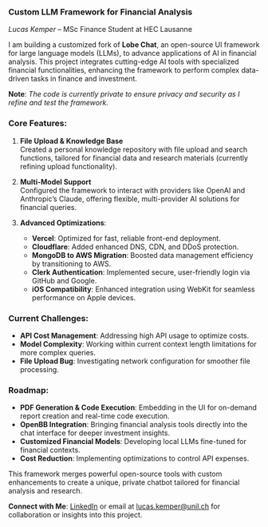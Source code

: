 ### **Custom LLM Framework for Financial Analysis**

*Lucas Kemper* – MSc Finance Student at HEC Lausanne

I am building a customized fork of **Lobe Chat**, an open-source UI framework for large language models (LLMs), to advance applications of AI in financial analysis. This project integrates cutting-edge AI tools with specialized financial functionalities, enhancing the framework to perform complex data-driven tasks in finance and investment.

**Note**: *The code is currently private to ensure privacy and security as I refine and test the framework.*

### **Core Features**:
1. **File Upload & Knowledge Base**  
   Created a personal knowledge repository with file upload and search functions, tailored for financial data and research materials (currently refining upload functionality).
   
2. **Multi-Model Support**  
   Configured the framework to interact with providers like OpenAI and Anthropic’s Claude, offering flexible, multi-provider AI solutions for financial queries.

3. **Advanced Optimizations**:
   - **Vercel**: Optimized for fast, reliable front-end deployment.
   - **Cloudflare**: Added enhanced DNS, CDN, and DDoS protection.
   - **MongoDB to AWS Migration**: Boosted data management efficiency by transitioning to AWS.
   - **Clerk Authentication**: Implemented secure, user-friendly login via GitHub and Google.
   - **iOS Compatibility**: Enhanced integration using WebKit for seamless performance on Apple devices.

### **Current Challenges**:
- **API Cost Management**: Addressing high API usage to optimize costs.
- **Model Complexity**: Working within current context length limitations for more complex queries.
- **File Upload Bug**: Investigating network configuration for smoother file processing.

### **Roadmap**:
- **PDF Generation & Code Execution**: Embedding in the UI for on-demand report creation and real-time code execution.
- **OpenBB Integration**: Bringing financial analysis tools directly into the chat interface for deeper investment insights.
- **Customized Financial Models**: Developing local LLMs fine-tuned for financial contexts.
- **Cost Reduction**: Implementing optimizations to control API expenses.

This framework merges powerful open-source tools with custom enhancements to create a unique, private chatbot tailored for financial analysis and research.

**Connect with Me**: [LinkedIn](https://www.linkedin.com/in/lucas-kemper/) or email at lucas.kemper@unil.ch for collaboration or insights into this project.
